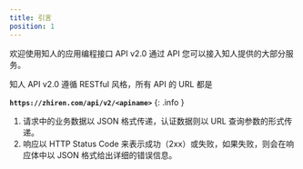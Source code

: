 ```yaml
---
title: 引言
position: 1
---
```


欢迎使用知人的应用编程接口 API v2.0 通过 API 您可以接入知人提供的大部分服务。

知人 API v2.0 遵循 RESTful 风格，所有 API 的 URL 都是

**`https://zhiren.com/api/v2/<apiname>`**
{: .info }

1. 请求中的业务数据以 JSON 格式传递，认证数据则以 URL 查询参数的形式传递。
2. 响应以 HTTP Status Code 来表示成功（2xx）或失败，如果失败，则会在响应体中以 JSON 格式给出详细的错误信息。
